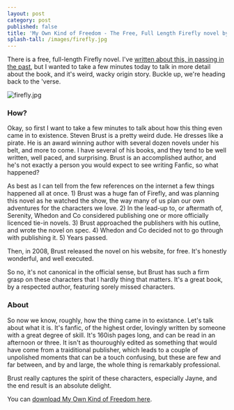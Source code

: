 ```yaml
---
layout: post
category: post
published: false
title: 'My Own Kind of Freedom - The Free, Full Length Firefly novel by Steven Brust'
splash-tall: /images/firefly.jpg
---
```

There is a free, full-length Firefly novel. I've [written about this, in passing in the past](http://ajroach42.github.io/the-outer-edge-of-fanfic/), but I wanted to take a few minutes today to talk in more detail about the book, and it's weird, wacky origin story. Buckle up, we're heading back to the 'verse. 

![firefly.jpg]({{site.baseurl}}/images/firefly.jpg)

### How? 

Okay, so first I want to take a few minutes to talk about how this thing even came in to existence. Steven Brust is a pretty weird dude. He dresses like a pirate. He is an award winning author with several dozen novels under his belt, and more to come. I have several of his books, and they tend to be well written, well paced, and surprising. Brust is an accomplished author, and he's not exactly a person you would expect to see writing Fanfic, so what happened? 

As best as I can tell from the few references on the internet a few things happened all at once. 1) Brust was a huge fan of Firefly, and was planning this novel as he watched the show, the way many of us plan our own adventures for the characters we love. 2) In the lead-up to, or aftermath of, Serenity, Whedon and Co considered publishing one or more officially licenced tie-in novels. 3) Brust approached the publishers with his outline, and wrote the novel on spec. 4) Whedon and Co decided not to go through with publishing it. 5) Years passed. 

Then, in 2008, Brust released the novel on his website, for free. It's honestly wonderful, and well executed. 

So no, it's not canonical in the official sense, but Brust has such a firm grasp on these characters that I hardly thing that matters. It's a great book, by a respected author, featuring sorely missed characters. 

### About

So now we know, roughly, how the thing came in to existance. Let's talk about what it is. It's fanfic, of the highest order, lovingly written by someone with a great degree of skill. It's 160ish pages long, and can be read in an afternoon or three. It isn't as thouroughly edited as something that would have come from a traiditional publisher, which leads to a couple of unpolished moments that can be a touch confusing, but these are few and far between, and by and large, the whole thing is remarkably professional. 

Brust really captures the spirit of these characters, especially Jayne, and the end result is an absolute delight. 

You can [download My Own Kind of Freedom here](http://dreamcafe.com/wp-content/uploads/2012/10/My-Own-Kind-of-Freedom-Steven-Brust.pdf). 

